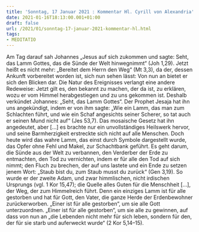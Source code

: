```yaml
---
title: 'Sonntag, 17 Januar 2021 : Kommentar Hl. Cyrill von Alexandria'
date: 2021-01-16T18:13:00.001+01:00
draft: false
url: /2021/01/sonntag-17-januar-2021-kommentar-hl.html
tags: 
- MEDITATIO
---
```


Am Tag darauf sah Johannes „Jesus auf sich zukommen und sagte: Seht, das Lamm Gottes, das die Sünde der Welt hinwegnimmt“ (Joh 1,29). Jetzt heißt es nicht mehr: „Bereitet dem Herrn den Weg“ (Mt 3,3), da der, dessen Ankunft vorbereitet worden ist, sich nun sehen lässt: Von nun an bietet er sich den Blicken dar. Die Natur des Ereignisses verlangt eine andere Redeweise: Jetzt gilt es, den bekannt zu machen, der da ist, zu erklären, wozu er vom Himmel herabgestiegen und zu uns gekommen ist. Deshalb verkündet Johannes: „Seht, das Lamm Gottes“. Der Prophet Jesaja hat ihn uns angekündigt, indem er von ihm sagte: „Wie ein Lamm, das man zum Schlachten führt, und wie ein Schaf angesichts seiner Scherer, so tat auch er seinen Mund nicht auf“ (Jes 53,7). Das mosaische Gesetz hat ihn angedeutet, aber \[…\] es brachte nur ein unvollständiges Heilswerk hervor, und seine Barmherzigkeit erstreckte sich nicht auf alle Menschen. Doch heute wird das wahre Lamm, das einst durch Symbole dargestellt wurde, das Opfer ohne Fehl und Makel, zur Schachtbank geführt. Es geht darum, die Sünde aus der Welt zu verbannen, den Verderber der Erde zu entmachten, den Tod zu vernichten, indem er für alle den Tod auf sich nimmt; den Fluch zu brechen, der auf uns lastete und ein Ende zu setzen jenem Wort: „Staub bist du, zum Staub musst du zurück“ (Gen 3,19). So wurde er der zweite Adam, und zwar himmlischen, nicht irdischen Ursprungs (vgl. 1 Kor 15,47); die Quelle alles Guten für die Menschheit \[…\], der Weg, der zum Himmelreich führt. Denn ein einziges Lamm ist für alle gestorben und hat für Gott, den Vater, die ganze Herde der Erdenbewohner zurückerworben. „Einer ist für alle gestorben“, um sie alle Gott unterzuordnen. „Einer ist für alle gestorben“, um sie alle zu gewinnen, auf dass von nun an „die Lebenden nicht mehr für sich leben, sondern für den, der für sie starb und auferweckt wurde“ (2 Kor 5,14–15).